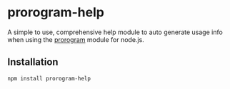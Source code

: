 prorogram-help
===================

A simple to use, comprehensive help module to auto generate usage info when using the [prorogram](https://github.com/arjunmehta/node-prorogram) module for node.js.

## Installation

```bash
npm install prorogram-help
```

